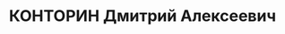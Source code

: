 ---
title: КОНТОРИН Дмитрий Алексеевич
description: 'Род. в 1900, Ивановская Промышленная обл., Александровский р-н, мест.
  Мошнино, русский, обр.: низшее, член ВКП(б). Проживал: Архангельск, просп. Сталинских
  ударников, д. 68а. Первый секретарь Архангельского обкома ВКП(б)

  Арестован 03.11.1937. Обв. в участии в к.-р. террористической организации и в подготовке
  терактов. Приговор: ВК ВС СССР, 08.02.1938 – ВМН. Расстрелян 10.02.1938, г.Москва.

  Реабилитирован ВК ВС СССР 11.08.1956'
---
